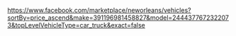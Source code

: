 https://www.facebook.com/marketplace/neworleans/vehicles?sortBy=price_ascend&make=391196981458827&model=2444377672322073&topLevelVehicleType=car_truck&exact=false
